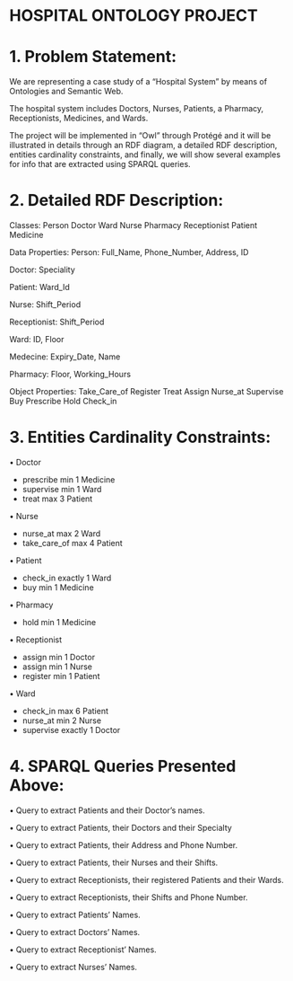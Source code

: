 # HOSPITAL ONTOLOGY PROJECT

# 1.	Problem Statement:

We are representing a case study of a “Hospital System” by means of Ontologies and Semantic Web.

The hospital system includes Doctors, Nurses, Patients, a Pharmacy, Receptionists, Medicines, and Wards. 

The project will be implemented in “Owl” through Protégé and it will be illustrated in details through an RDF diagram, a detailed RDF description, entities cardinality constraints, and finally, we will show several examples for info that are extracted using SPARQL queries. 


# 2.	Detailed RDF Description:

Classes:
Person
Doctor 
Ward 
Nurse 
Pharmacy
Receptionist 
Patient
Medicine

Data Properties:
Person: Full_Name, Phone_Number, Address, ID

Doctor: Speciality

Patient: Ward_Id

Nurse: Shift_Period 

Receptionist: Shift_Period

Ward: ID, Floor

Medecine: Expiry_Date, Name

Pharmacy: Floor, Working_Hours

Object Properties:
Take_Care_of
Register
Treat
Assign
Nurse_at
Supervise
Buy
Prescribe
Hold
Check_in


# 3.	Entities Cardinality Constraints:


•	Doctor
-	prescribe min 1 Medicine
-	supervise min 1 Ward
-	treat max 3 Patient


•	Nurse
-	nurse_at max 2 Ward
-	take_care_of max 4 Patient

•	Patient
-	check_in exactly 1 Ward
-	buy min 1 Medicine

•	Pharmacy
-	hold min 1 Medicine


•	Receptionist
-	assign min 1 Doctor
-	assign min 1 Nurse
-	register min 1 Patient 


•	Ward
-	check_in max 6 Patient
-	nurse_at min 2 Nurse
-	supervise exactly 1 Doctor





# 4.	SPARQL Queries Presented Above:

•	Query to extract Patients and their Doctor’s names.

•	Query to extract Patients, their Doctors and their Specialty

•	Query to extract Patients, their Address and Phone Number.

•	Query to extract Patients, their Nurses and their Shifts.

•	Query to extract Receptionists, their registered Patients and their Wards.

•	Query to extract Receptionists, their Shifts and Phone Number.

•	Query to extract Patients’ Names.

•	Query to extract Doctors’ Names.

•	Query to extract Receptionist’ Names.

•	Query to extract Nurses’ Names.
